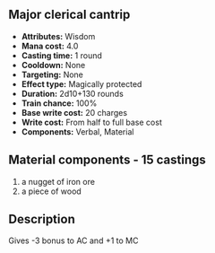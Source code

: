 ## Major clerical cantrip
- **Attributes:** Wisdom
- **Mana cost:** 4.0
- **Casting time:** 1 round
- **Cooldown:** None
- **Targeting:** None
- **Effect type:** Magically protected
- **Duration:** 2d10+130 rounds
- **Train chance:** 100%
- **Base write cost:** 20 charges
- **Write cost:** From half to full base cost
- **Components:** Verbal, Material
## Material components - 15 castings
1. a nugget of iron ore
2. a piece of wood
## Description
Gives -3 bonus to AC and +1 to MC
